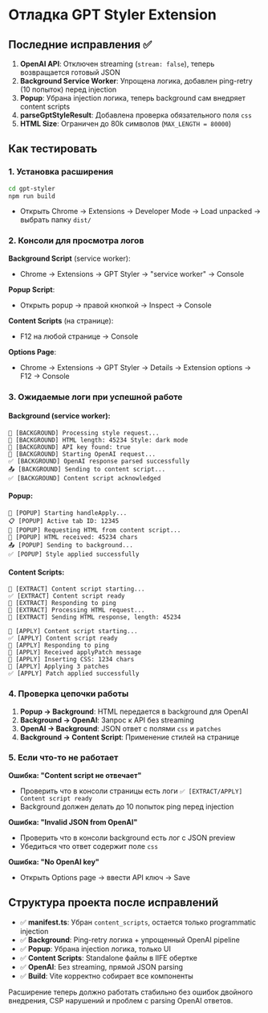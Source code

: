# Отладка GPT Styler Extension

## Последние исправления ✅

1. **OpenAI API**: Отключен streaming (`stream: false`), теперь возвращается готовый JSON
2. **Background Service Worker**: Упрощена логика, добавлен ping-retry (10 попыток) перед injection
3. **Popup**: Убрана injection логика, теперь background сам внедряет content scripts
4. **parseGptStyleResult**: Добавлена проверка обязательного поля `css`
5. **HTML Size**: Ограничен до 80k символов (`MAX_LENGTH = 80000`)

## Как тестировать

### 1. Установка расширения
```bash
cd gpt-styler
npm run build
```
- Открыть Chrome → Extensions → Developer Mode → Load unpacked → выбрать папку `dist/`

### 2. Консоли для просмотра логов

**Background Script** (service worker):
- Chrome → Extensions → GPT Styler → "service worker" → Console

**Popup Script**:
- Открыть popup → правой кнопкой → Inspect → Console

**Content Scripts** (на странице):
- F12 на любой странице → Console

**Options Page**:
- Chrome → Extensions → GPT Styler → Details → Extension options → F12 → Console

### 3. Ожидаемые логи при успешной работе

#### Background (service worker):
```
🔧 [BACKGROUND] Processing style request...
📄 [BACKGROUND] HTML length: 45234 Style: dark mode
🔑 [BACKGROUND] API key found: true
🤖 [BACKGROUND] Starting OpenAI request...
✅ [BACKGROUND] OpenAI response parsed successfully
📤 [BACKGROUND] Sending to content script...
✅ [BACKGROUND] Content script acknowledged
```

#### Popup:
```
🚀 [POPUP] Starting handleApply...
📋 [POPUP] Active tab ID: 12345
📄 [POPUP] Requesting HTML from content script...
📄 [POPUP] HTML received: 45234 chars
📤 [POPUP] Sending to background...
✅ [POPUP] Style applied successfully
```

#### Content Scripts:
```
📝 [EXTRACT] Content script starting...
✅ [EXTRACT] Content script ready
🏓 [EXTRACT] Responding to ping
📄 [EXTRACT] Processing HTML request...
📄 [EXTRACT] Sending HTML response, length: 45234

🎨 [APPLY] Content script starting...
✅ [APPLY] Content script ready
🏓 [APPLY] Responding to ping
🎨 [APPLY] Received applyPatch message
🎨 [APPLY] Inserting CSS: 1234 chars
🎨 [APPLY] Applying 3 patches
✅ [APPLY] Patch applied successfully
```

### 4. Проверка цепочки работы

1. **Popup → Background**: HTML передается в background для OpenAI
2. **Background → OpenAI**: Запрос к API без streaming
3. **OpenAI → Background**: JSON ответ с полями `css` и `patches`
4. **Background → Content Script**: Применение стилей на странице

### 5. Если что-то не работает

**Ошибка: "Content script не отвечает"**
- Проверить что в консоли страницы есть логи `✅ [EXTRACT/APPLY] Content script ready`
- Background должен делать до 10 попыток ping перед injection

**Ошибка: "Invalid JSON from OpenAI"**
- Проверить что в консоли background есть лог с JSON preview
- Убедиться что ответ содержит поле `css`

**Ошибка: "No OpenAI key"**
- Открыть Options page → ввести API ключ → Save

## Структура проекта после исправлений

- ✅ **manifest.ts**: Убран `content_scripts`, остается только programmatic injection
- ✅ **Background**: Ping-retry логика + упрощенный OpenAI pipeline
- ✅ **Popup**: Убрана injection логика, только UI
- ✅ **Content Scripts**: Standalone файлы в IIFE обертке
- ✅ **OpenAI**: Без streaming, прямой JSON parsing
- ✅ **Build**: Vite корректно собирает все компоненты

Расширение теперь должно работать стабильно без ошибок двойного внедрения, CSP нарушений и проблем с parsing OpenAI ответов. 